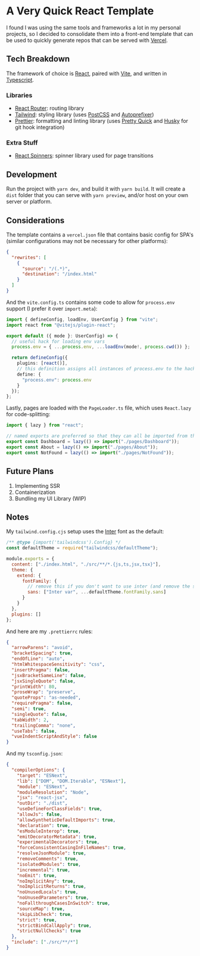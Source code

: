 # A Very Quick React Template

I found I was using the same tools and frameworks a lot in my personal projects, so I decided to consolidate them into a front-end template that can be used to quickly generate repos that can be served with [Vercel](https://vercel.com).

## Tech Breakdown

The framework of choice is [React](https://reactjs.org), paired with [Vite](https://vitejs.dev), and written in [Typescript](https://www.typescriptlang.org).

### Libraries

- [React Router](https://reactrouter.com/en/main): routing library
- [Tailwind](https://tailwindcss.com): styling library (uses [PostCSS](https://postcss.org) and [Autoprefixer](https://github.com/postcss/autoprefixer))
- [Prettier](https://prettier.io): formatting and linting library (uses [Pretty Quick](https://github.com/azz/pretty-quick) and [Husky](https://typicode.github.io/husky/#/) for git hook integration)

### Extra Stuff

- [React Spinners](https://www.davidhu.io/react-spinners): spinner library used for page transitions

## Development

Run the project with `yarn dev`, and build it with `yarn build`. It will create a `dist` folder that you can serve with `yarn preview`, and/or host on your own server or platform.

## Considerations

The template contains a `vercel.json` file that contains basic config for SPA's (similar configurations may not be necessary for other platforms):

```json
{
  "rewrites": [
    {
      "source": "/(.*)",
      "destination": "/index.html"
    }
  ]
}
```

And the `vite.config.ts` contains some code to allow for `process.env` support (I prefer it over `import.meta`):

```typescript
import { defineConfig, loadEnv, UserConfig } from "vite";
import react from "@vitejs/plugin-react";

export default ({ mode }: UserConfig) => {
  // useful hack for loading env vars
  process.env = { ...process.env, ...loadEnv(mode!, process.cwd()) };

  return defineConfig({
    plugins: [react()],
    // this definition assigns all instances of process.env to the hack replacement declared above
    define: {
      "process.env": process.env
    }
  });
};
```

Lastly, pages are loaded with the `PageLoader.ts` file, which uses `React.lazy` for code-splitting:

```ts
import { lazy } from "react";

// named exports are preferred so that they can all be imported from the same file
export const Dashboard = lazy(() => import("./pages/Dashboard"));
export const About = lazy(() => import("./pages/About"));
export const NotFound = lazy(() => import("./pages/NotFound"));
```

## Future Plans

1. Implementing SSR
2. Containerization
3. Bundling my UI Library (WIP)

## Notes

My `tailwind.config.cjs` setup uses the [Inter](https://tailwindui.com/documentation) font as the default:

```js
/** @type {import('tailwindcss').Config} */
const defaultTheme = require("tailwindcss/defaultTheme");

module.exports = {
  content: ["./index.html", "./src/**/*.{js,ts,jsx,tsx}"],
  theme: {
    extend: {
      fontFamily: {
        // remove this if you don't want to use inter (and remove the stylesheet link in index.html)
        sans: ["Inter var", ...defaultTheme.fontFamily.sans]
      }
    }
  },
  plugins: []
};
```

And here are my `.prettierrc` rules:

```json
{
  "arrowParens": "avoid",
  "bracketSpacing": true,
  "endOfLine": "auto",
  "htmlWhitespaceSensitivity": "css",
  "insertPragma": false,
  "jsxBracketSameLine": false,
  "jsxSingleQuote": false,
  "printWidth": 80,
  "proseWrap": "preserve",
  "quoteProps": "as-needed",
  "requirePragma": false,
  "semi": true,
  "singleQuote": false,
  "tabWidth": 2,
  "trailingComma": "none",
  "useTabs": false,
  "vueIndentScriptAndStyle": false
}
```

And my `tsconfig.json`:

```json
{
  "compilerOptions": {
    "target": "ESNext",
    "lib": ["DOM", "DOM.Iterable", "ESNext"],
    "module": "ESNext",
    "moduleResolution": "Node",
    "jsx": "react-jsx",
    "outDir": "./dist",
    "useDefineForClassFields": true,
    "allowJs": false,
    "allowSyntheticDefaultImports": true,
    "declaration": true,
    "esModuleInterop": true,
    "emitDecoratorMetadata": true,
    "experimentalDecorators": true,
    "forceConsistentCasingInFileNames": true,
    "resolveJsonModule": true,
    "removeComments": true,
    "isolatedModules": true,
    "incremental": true,
    "noEmit": true,
    "noImplicitAny": true,
    "noImplicitReturns": true,
    "noUnusedLocals": true,
    "noUnusedParameters": true,
    "noFallthroughCasesInSwitch": true,
    "sourceMap": true,
    "skipLibCheck": true,
    "strict": true,
    "strictBindCallApply": true,
    "strictNullChecks": true
  },
  "include": ["./src/**/*"]
}
```
